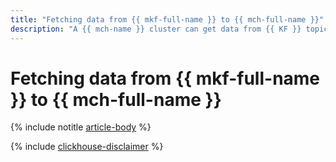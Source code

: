 ```yaml
---
title: "Fetching data from {{ mkf-full-name }} to {{ mch-full-name }}"
description: "A {{ mch-name }} cluster can get data from {{ KF }} topics in real time. This data will be automatically inserted into {{ CH }} tables run on the Kafka engine."
---
```


# Fetching data from {{ mkf-full-name }} to {{ mch-full-name }}

{% include notitle [article-body](../../_tutorials/dataplatform/mkf-datasource-for-mch.md) %}

{% include [clickhouse-disclaimer](../../_includes/clickhouse-disclaimer.md) %}
